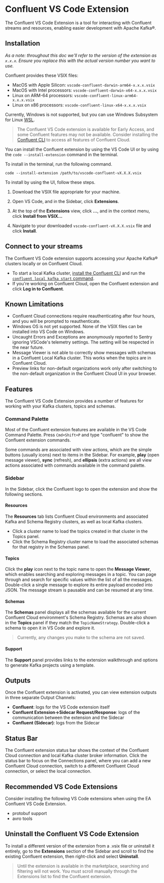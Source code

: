 # Confluent VS Code Extension

The Confluent VS Code Extension is a tool for interacting with Confluent streams and resources,
enabling easier development with Apache Kafka®.

## Installation

_As a note: throughout this doc we'll refer to the version of the extension as `x.x.x`. Ensure you
replace this with the actual version number you want to use._

Confluent provides these VSIX files:

- MacOS with Apple Silicon: `vscode-confluent-darwin-arm64-x.x.x.vsix`
- MacOS with Intel processors: `vscode-confluent-darwin-x64-x.x.x.vsix`
- Linux on ARM-64 processors: `vscode-confluent-linux-arm64-x.x.x.vsix`
- Linux on x86 processors: `vscode-confluent-linux-x64-x.x.x.vsix`

Currently, Windows is not supported, but you can use Windows Subsystem for Linux
[WSL](https://learn.microsoft.com/en-us/windows/wsl/install).

> The Confluent VS Code extension is available for Early Access, and some Confluent features may not
> be available. Consider installing the
> [Confluent CLI](https://docs.confluent.io/confluent-cli/current/overview.html) to access all
> features of Confluent Cloud.

You can install the Confluent extension by using the VS Code UI or by using the
`code --install-extension` command in the terminal.

To install in the terminal, run the following command.

```
code --install-extension /path/to/vscode-confluent-vX.X.X.vsix
```

To install by using the UI, follow these steps.

1. Download the VSIX file appropriate for your machine.

1. Open VS Code, and in the Sidebar, click **Extensions**.

1. At the top of the **Extensions** view, click **...**, and in the context menu, click **Install
   from VSIX…**
   

1. Navigate to your downloaded `vscode-confluent-vX.X.X.vsix` file and click **Install**.

## Connect to your streams

The Confluent VS Code extension supports accessing your Apache Kafka® clusters locally or on
Confluent Cloud.

- To start a local Kafka cluster,
  [install the Confluent CLI](https://docs.confluent.io/confluent-cli/current/overview.html)
  and run the [`confluent local kafka start` command](https://docs.confluent.io/confluent-cli/current/command-reference/local/kafka/confluent_local_kafka_start.html).
- If you're working on Confluent Cloud, open the Confluent extension and click **Log in to
  Confluent**.


## Known Limitations

- Confluent Cloud connections require reauthenticating after four hours, and you will be prompted to reauthenticate.
- Windows OS is not yet supported. None of the VSIX files can be installed into VS Code on Windows.
- Uncaught Errors and Exceptions are anonymously reported to Sentry ignoring VSCode's telemetry settings. The setting will be respected in the near future.
- Message Viewer is not able to correctly show messages with schemas in a Confluent Local Kafka cluster. This works when the topics are in Confluent Cloud.
- Preview links for non-default organizations work only after switching to the non-default organization in the Confluent Cloud UI in your browser.

## Features

The Confluent VS Code Extension provides a number of features for working with your Kafka clusters,
topics and schemas.

### Command Palette

Most of the Confluent extension features are available in the VS Code Command Palette. Press
`Cmd+Shift+P` and type "confluent" to show the Confluent extension commands.

Some commands are associated with view actions, which are the simple buttons (usually icons) next to
items in the Sidebar. For example, **play** (open message viewer), **sync** (refresh), and
**ellipsis** (extra actions) are all view actions associated with commands available in the command
palette.

### Sidebar

In the Sidebar, click the Confluent logo to open the extension and show the following sections.

#### Resources

The **Resources** tab lists Confluent Cloud environments and associated Kafka and Schema Registry
clusters, as well as local Kafka clusters.

- Click a cluster name to load the topics created in that cluster in the Topics panel.
- Click the Schema Registry cluster name to load the associated schemas for that registry in the
  Schemas panel.

#### Topics

Click the **play** icon next to the topic name to open the **Message Viewer**, which enables
searching and exploring messages in a topic. You can page through and search for specific values
within the list of all the messages. Double-click a single message to explore its entire payload
encoded into JSON. The message stream is pausable and can be resumed at any time.


#### Schemas

The **Schemas** panel displays all the schemas available for the current Confluent Cloud
environment's Schema Registry. Schemas are also shown in the **Topics** panel if they match the
`TopicNameStrategy`. Double-click a schema to open it in VS Code and explore it.

> Currently, any changes you make to the schema are not saved.

#### Support

The **Support** panel provides links to the extension walkthrough and options to generate Kafka
projects using a template.

## Outputs

Once the Confluent extension is activated, you can view extension outputs in three separate Output
Channels:

- **Confluent**: logs for the VS Code extension itself
- **Confluent Extension->Sidecar Request/Response**: logs of the communication between the extension
  and the Sidecar
- **Confluent (Sidecar)**: logs from the Sidecar

## Status Bar

The Confluent extension status bar shows the context of the Confluent Cloud connection and local
Kafka cluster broker information. Click the status bar to focus on the Connections panel, where you
can add a new Confluent Cloud connection, switch to a different Confluent Cloud connection, or
select the local connection.

## Recommended VS Code Extensions

Consider installing the following VS Code extensions when using the EA Confluent VS Code Extension.

- protobuf support
- avro tools

## Uninstall the Confluent VS Code Extension

To install a different version of the extension from a .vsix file or uninstall it entirely, go to
the **Extensions** section of the Sidebar and scroll to find the existing Confluent extension, then
right-click and select **Uninstall**.

> Until the extension is available in the marketplace, searching and filtering will not work. You
> must scroll manually through the Extensions list to find the Confluent extension.
